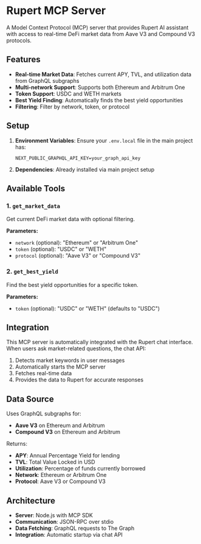 # Rupert MCP Server

A Model Context Protocol (MCP) server that provides Rupert AI assistant with access to real-time DeFi market data from Aave V3 and Compound V3 protocols.

## Features

- **Real-time Market Data**: Fetches current APY, TVL, and utilization data from GraphQL subgraphs
- **Multi-network Support**: Supports both Ethereum and Arbitrum One
- **Token Support**: USDC and WETH markets
- **Best Yield Finding**: Automatically finds the best yield opportunities
- **Filtering**: Filter by network, token, or protocol

## Setup

1. **Environment Variables**: Ensure your `.env.local` file in the main project has:
   ```
   NEXT_PUBLIC_GRAPHQL_API_KEY=your_graph_api_key
   ```

2. **Dependencies**: Already installed via main project setup

## Available Tools

### 1. `get_market_data`
Get current DeFi market data with optional filtering.

**Parameters:**
- `network` (optional): "Ethereum" or "Arbitrum One"
- `token` (optional): "USDC" or "WETH"  
- `protocol` (optional): "Aave V3" or "Compound V3"

### 2. `get_best_yield`
Find the best yield opportunities for a specific token.

**Parameters:**
- `token` (optional): "USDC" or "WETH" (defaults to "USDC")

## Integration

This MCP server is automatically integrated with the Rupert chat interface. When users ask market-related questions, the chat API:

1. Detects market keywords in user messages
2. Automatically starts the MCP server
3. Fetches real-time data
4. Provides the data to Rupert for accurate responses

## Data Source

Uses GraphQL subgraphs for:
- **Aave V3** on Ethereum and Arbitrum
- **Compound V3** on Ethereum and Arbitrum

Returns:
- **APY**: Annual Percentage Yield for lending
- **TVL**: Total Value Locked in USD
- **Utilization**: Percentage of funds currently borrowed
- **Network**: Ethereum or Arbitrum One
- **Protocol**: Aave V3 or Compound V3

## Architecture

- **Server**: Node.js with MCP SDK
- **Communication**: JSON-RPC over stdio
- **Data Fetching**: GraphQL requests to The Graph
- **Integration**: Automatic startup via chat API
